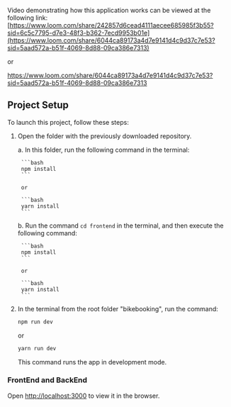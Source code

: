 Video demonstrating how this application works can be viewed at the following link: [https://www.loom.com/share/242857d6cead4111aecee685985f3b55?sid=6c5c7795-d7e3-48f3-b362-7ecd9953b01e](https://www.loom.com/share/6044ca89173a4d7e9141d4c9d37c7e53?sid=5aad572a-b51f-4069-8d88-09ca386e7313)

or

https://www.loom.com/share/6044ca89173a4d7e9141d4c9d37c7e53?sid=5aad572a-b51f-4069-8d88-09ca386e7313
## Project Setup

To launch this project, follow these steps:

1. Open the folder with the previously downloaded repository.

    a. In this folder, run the following command in the terminal:

        ```bash
        npm install
        ```

        or

        ```bash
        yarn install
        ```

    b. Run the command `cd frontend` in the terminal, and then execute the following command:

        ```bash
        npm install
        ```

        or

        ```bash
        yarn install
        ```

2. In the terminal from the root folder "bikebooking", run the command:

    ```bash
    npm run dev
    ```

    or

    ```bash
    yarn run dev
    ```

    This command runs the app in development mode.

### FrontEnd and BackEnd

Open [http://localhost:3000](http://localhost:3000) to view it in the browser.
